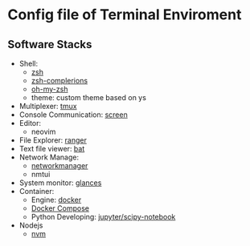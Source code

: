 Config file of Terminal Enviroment
===

## Software Stacks
- Shell:
    - [zsh](https://wiki.archlinux.org/index.php/zsh)
    - [zsh-complerions](https://www.archlinux.org/packages/community/any/zsh-completions/)
    - [oh-my-zsh](https://aur.archlinux.org/packages/oh-my-zsh-git/)
    - theme: custom theme based on ys
- Multiplexer: [tmux](https://wiki.archlinux.org/index.php/Tmux)
- Console Communication: [screen](https://wiki.archlinux.org/index.php/GNU_Screen)
- Editor:
    - neovim
- File Explorer: [ranger](https://wiki.archlinux.org/index.php/Ranger)
- Text file viewer: [bat](https://www.archlinux.org/packages/community/x86_64/bat/)
- Network Manage:
    - [networkmanager](https://wiki.archlinux.org/index.php/NetworkManager)
    - nmtui
- System monitor: [glances](https://www.archlinux.org/packages/community/any/glances/)
- Container:
    - Engine: [docker](https://www.archlinux.org/packages/community/x86_64/docker/)
    - [Docker Compose](https://www.archlinux.org/packages/community/any/docker-compose/)
    - Python Developing: [jupyter/scipy-notebook](https://hub.docker.com/r/jupyter/scipy-notebook)
- Nodejs
    - [nvm](https://aur.archlinux.org/packages/nvm/)
